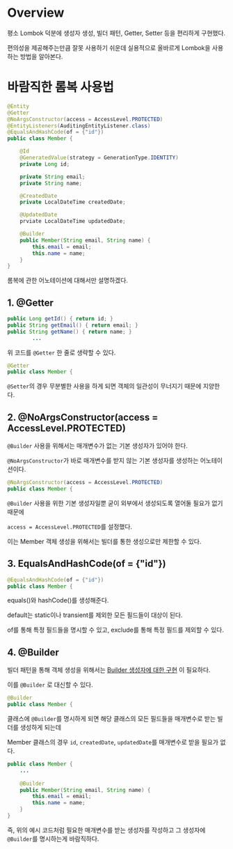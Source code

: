 # Overview

평소 Lombok 덕분에 생성자 생성, 빌더 패턴, Getter, Setter 등을 편리하게 구현했다.

편의성을 제공해주는만큼 잘못 사용하기 쉬운데 실용적으로 올바르게 Lombok을 사용하는 방법을 알아본다.

# 바람직한 롬복 사용법

```java
@Entity
@Getter
@NoArgsConstructor(access = AccessLevel.PROTECTED)
@EntityListeners(AuditingEntityListener.class)
@EqualsAndHashCode(of = {"id"})
public class Member {

    @Id
    @GeneratedValue(strategy = GenerationType.IDENTITY)
    private Long id;

    private String email;
    private String name;

    @CreatedDate
    private LocalDateTime createdDate;

    @UpdatedDate
    prviate LocalDateTime updatedDate;

    @Builder
    public Member(String email, String name) {
        this.email = email;
        this.name = name;
    }
}
```

롬복에 관한 어노테이션에 대해서만 설명하겠다.

## 1. @Getter

```java
public Long getId() { return id; }
public String getEmail() { return email; }
public String getName() { return name; }
        ...
```

위 코드를 `@Getter` 한 줄로 생략할 수 있다.

```java
@Getter
public class Member {
```

`@Setter`의 경우 무분별한 사용을 하게 되면 객체의 일관성이 무너지기 때문에 지양한다.

## 2. @NoArgsConstructor(access = AccessLevel.PROTECTED)

`@Builder` 사용을 위해서는 매개변수가 없는 기본 생성자가 있어야 한다.

`@NoArgsConstructor`가 바로 매개변수를 받지 않는 기본 생성자를 생성하는 어노테이션이다.

```java
@NoArgsConstructor(access = AccessLevel.PROTECTED)
public class Member {
```

`@Builder` 사용을 위한 기본 생성자일뿐 굳이 외부에서 생성되도록 열어둘 필요가 없기 때문에

`access = AccessLevel.PROTECTED`를 설정했다.

이는 Member 객체 생성을 위해서는 빌더를 통한 생성으로만 제한할 수 있다.

## 3. EqualsAndHashCode(of = {"id"})

```java
@EqualsAndHashCode(of = {"id"})
public class Member {
```

equals()와 hashCode()를 생성해준다.

default는 static이나 transient를 제외한 모든 필드들이 대상이 된다.

of를 통해 특정 필드들을 명시할 수 있고, exclude를 통해 특정 필드를 제외할 수 있다.

## 4. @Builder

빌더 패턴을 통해 객체 생성을 위해서는 [Builder 생성자에 대한 구현](https://github.com/dolgodolah/TIL/blob/master/java/%EC%9D%B4%ED%8E%99%ED%8B%B0%EB%B8%8C%20%EC%9E%90%EB%B0%94/%EC%95%84%EC%9D%B4%ED%85%9C2.%20%EC%83%9D%EC%84%B1%EC%9E%90%EC%97%90%20%EB%A7%A4%EA%B0%9C%EB%B3%80%EC%88%98%EA%B0%80%20%EB%A7%8E%EB%8B%A4%EB%A9%B4%20%EB%B9%8C%EB%8D%94%EB%A5%BC%20%EA%B3%A0%EB%A0%A4%ED%95%98%EB%9D%BC.md) 이 필요하다.

이를 `@Builder` 로 대신할 수 있다.

```java
@Builder
public class Member {
```

클래스에 `@Builder`를 명시하게 되면 해당 클래스의 모든 필드들을 매개변수로 받는 빌더를 생성하게 되는데

Member 클래스의 경우 `id`, `createdDate`, `updatedDate`를 매개변수로 받을 필요가 없다.

```java
public class Member {
    ...
    
    @Builder
    public Member(String email, String name) {
        this.email = email;
        this.name = name;
    }
}

```

즉, 위의 예시 코드처럼 필요한 매개변수를 받는 생성자를 작성하고 그 생성자에 `@Builder`를 명시하는게 바람직하다.


